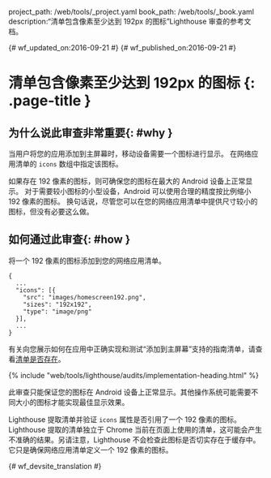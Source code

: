 project_path: /web/tools/_project.yaml
book_path: /web/tools/_book.yaml
description:“清单包含像素至少达到 192px 的图标”Lighthouse 审查的参考文档。

{# wf_updated_on:2016-09-21 #}
{# wf_published_on:2016-09-21 #}

# 清单包含像素至少达到 192px 的图标 {: .page-title }

## 为什么说此审查非常重要{: #why }

当用户将您的应用添加到主屏幕时，移动设备需要一个图标进行显示。
在网络应用清单的 `icons` 数组中指定该图标。

如果存在 192 像素的图标，则可确保您的图标在最大的 Android 设备上正常显示。
对于需要较小图标的小型设备，Android 可以使用合理的精度按比例缩小 192 像素的图标。
换句话说，尽管您可以在您的网络应用清单中提供尺寸较小的图标，但没有必要这么做。



## 如何通过此审查{: #how }

将一个 192 像素的图标添加到您的网络应用清单。

    {
      ...
      "icons": [{
        "src": "images/homescreen192.png",
        "sizes": "192x192",
        "type": "image/png"
      }],
      ...
    }

有关向您展示如何在应用中正确实现和测试“添加到主屏幕”支持的指南清单，请查看[清单是否存在](manifest-exists#how)。



{% include "web/tools/lighthouse/audits/implementation-heading.html" %}

此审查只能保证您的图标在 Android 设备上正常显示。其他操作系统可能需要不同大小的图标才能实现最佳显示效果。



Lighthouse 提取清单并验证 `icons` 属性是否引用了一个 192 像素的图标。
Lighthouse 提取的清单独立于 Chrome 当前在页面上使用的清单，这可能会产生不准确的结果。另请注意，Lighthouse 不会检查此图标是否切实存在于缓存中。
它只是确保网络应用清单定义一个 192 像素的图标。



{# wf_devsite_translation #}
